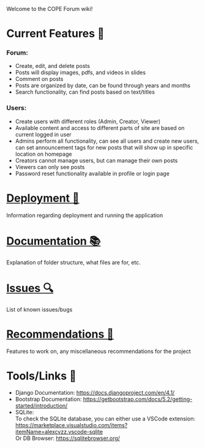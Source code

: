 Welcome to the COPE Forum wiki!
# Current Features 📑
### Forum: 
* Create, edit, and delete posts
* Posts will display images, pdfs, and videos in slides
* Comment on posts
* Posts are organized by date, can be found through years and months
* Search functionality, can find posts based on text/titles
### Users:
* Create users with different roles (Admin, Creator, Viewer)
* Available content and access to different parts of site are based on current logged in user
* Admins perform all functionality, can see all users and create new users, can set announcement tags for new posts that will show up in specific location on homepage
* Creators cannot manage users, but can manage their own posts
* Viewers can only see posts
* Password reset functionality available in profile or login page

# [Deployment 🚀](https://github.com/acebc-cope-forum/ace-bc/blob/main/documentation/Deployment.md)
Information regarding deployment and running the application

# [Documentation 📚](https://github.com/acebc-cope-forum/ace-bc/blob/main/documentation/Documentation.md)
Explanation of folder structure, what files are for, etc. 

# [Issues 🔍](https://github.com/acebc-cope-forum/ace-bc/blob/main/documentation/Issues.md)
List of known issues/bugs

# [Recommendations 💬](https://github.com/acebc-cope-forum/ace-bc/blob/main/documentation/Recommendations.md)
Features to work on, any miscellaneous recommendations for the project

# Tools/Links 🧰
* Django Documentation: https://docs.djangoproject.com/en/4.1/
* Bootstrap Documentation: https://getbootstrap.com/docs/5.2/getting-started/introduction/
* SQLite:  
To check the SQLite database, you can either use a VSCode extension: https://marketplace.visualstudio.com/items?itemName=alexcvzz.vscode-sqlite  
Or DB Browser: https://sqlitebrowser.org/

